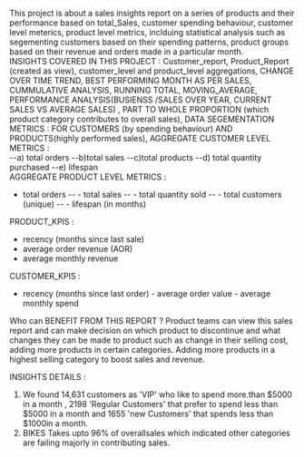 This project is about a sales insights  report on a series of products and their performance based on total_Sales, customer spending behaviour, customer level meterics, product level metrics, inclduing statistical analysis such as segementing customers based on their spending patterns, product groups based on their revenue and orders made in a particular month.  
INSIGHTS COVERED IN THIS PROJECT : Customer_report, Product_Report (created as view),  customer_level and product_level aggregations, CHANGE OVER TIME TREND, BEST PERFORMING MONTH AS PER SALES, CUMMULATIVE ANALYSIS, RUNNING TOTAL, MOVING_AVERAGE, PERFORMANCE ANALYSIS(BUSIENSS /SALES OVER YEAR, CURRENT SALES VS AVERAGE SALES) , PART TO WHOLE PROPORTION (which product category contributes to overall sales), 
DATA SEGEMENTATION METRICS :  FOR CUSTOMERS (by spending behaviour) AND PRODUCTS(highly performed sales), 
AGGREGATE CUSTOMER LEVEL METRICS :  
  --a) total orders 
  --b)total sales
  --c)total products
  --d) total quantity purchased 
  --e) lifespan   
  AGGREGATE PRODUCT LEVEL METRICS : 
  - total orders
    --   - total sales
    --   - total quantity sold
    --   - total customers (unique)
    --   - lifespan (in months)

PRODUCT_KPIS : 
- recency (months since last sale)
- average order revenue (AOR)
 - average monthly revenue 
 
CUSTOMER_KPIS :
- recency (months since last order)
		- average order value
		- average monthly spend

Who can BENEFIT FROM THIS REPORT ? 
Product teams can view this sales report and can make decision on which product to discontinue and what changes they can be made to product such as change in their selling cost, 
adding more products in certain categories. Adding more products in a highest selling category to boost sales and revenue.

INSIGHTS DETAILS : 
1) We found 14,631 customers as 'VIP' who like to spend more.than $5000 in a month , 2198 'Regular Customers' that prefer to spend less than $5000 in a month and 1655 'new Customers' that spends less than $1000in a month. 
2) BIKES Takes upto 96% of overallsales which indicated other categories are failing majorly in contributing sales.
